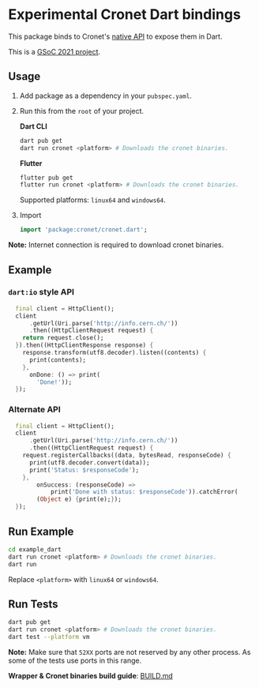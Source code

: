# Experimental Cronet Dart bindings

This package binds to Cronet's [native API](https://chromium.googlesource.com/chromium/src/+/master/components/cronet/native/test_instructions.md) to expose them in Dart.

This is a [GSoC 2021 project](https://summerofcode.withgoogle.com/projects/#4757095741652992).

## Usage

1. Add package as a dependency in your `pubspec.yaml`.

2. Run this from the `root` of your project.

   **Dart CLI**

   ```bash
   dart pub get
   dart run cronet <platform> # Downloads the cronet binaries.
   ```

   **Flutter**

   ```bash
   flutter pub get
   flutter run cronet <platform> # Downloads the cronet binaries.
   ```

   Supported platforms: `linux64` and `windows64`.

3. Import

   ```dart
   import 'package:cronet/cronet.dart';
   ```

**Note:** Internet connection is required to download cronet binaries.

## Example

### `dart:io` style API

```dart
  final client = HttpClient();
  client
      .getUrl(Uri.parse('http://info.cern.ch/'))
      .then((HttpClientRequest request) {
    return request.close();
  }).then((HttpClientResponse response) {
    response.transform(utf8.decoder).listen((contents) {
      print(contents);
    },
      onDone: () => print(
        'Done!'));
  });
```

### Alternate API

```dart
  final client = HttpClient();
  client
      .getUrl(Uri.parse('http://info.cern.ch/'))
      .then((HttpClientRequest request) {
    request.registerCallbacks((data, bytesRead, responseCode) {
      print(utf8.decoder.convert(data));
      print('Status: $responseCode');
    },
        onSuccess: (responseCode) =>
            print('Done with status: $responseCode')).catchError(
        (Object e) {print(e);});
  });
```

## Run Example

```bash
cd example_dart
dart run cronet <platform> # Downloads the cronet binaries.
dart run
```

Replace `<platform>` with `linux64` or `windows64`.

## Run Tests

```bash
dart pub get
dart run cronet <platform> # Downloads the cronet binaries.
dart test --platform vm
```

**Note:** Make sure that `52XX` ports are not reserved by any other process.
As some of the tests use ports in this range.

**Wrapper & Cronet binaries build guide**: [BUILD.md](lib/src/native/wrapper/BUILD.md)
